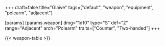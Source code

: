 +++
draft=false
title="Glaive"
tags=["default", "weapon", "equipment", "polearm", "adjacent"]

[params]
  [params.weapon]
    dmg="1d10"
    type="S"
    def="2"
    range="Adjacent"
    arch="Polearm"
    traits=["Counter", "Two-handed"]
+++

{{< weapon-table >}}


